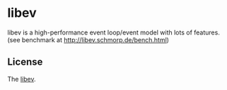 # libev

libev is a high-performance event loop/event model with lots of features.
(see benchmark at <http://libev.schmorp.de/bench.html>)

## License

The [libev](LICENSE).
